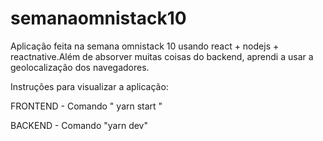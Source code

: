 # semanaomnistack10
Aplicação feita na semana omnistack 10 usando react + nodejs + reactnative.Além de absorver muitas coisas do backend,
aprendi a usar a geolocalização dos navegadores.

Instruções para visualizar a aplicação:

FRONTEND - Comando " yarn start " 

BACKEND - Comando "yarn dev" 
